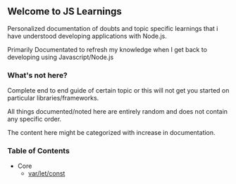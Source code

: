## Welcome to JS Learnings

Personalized documentation of doubts and topic specific learnings that i have understood developing applications with Node.js.

Primarily Documentated to refresh my knowledge when I get back to developing using Javascript/Node.js

### What's not here?
Complete end to end guide of certain topic or this will not get you started on particular libraries/frameworks. 

All things documented/noted here are entirely random and does not contain any specific order.

The content here might be categorized with increase in documentation.

### Table of Contents
* Core
	* [var/let/const](./var-let-const.md)
